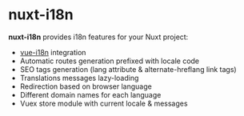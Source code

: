 # nuxt-i18n

**nuxt-i18n** provides i18n features for your Nuxt project:

* [vue-i18n](https://github.com/kazupon/vue-i18n) integration
* Automatic routes generation prefixed with locale code
* SEO tags generation (lang attribute & alternate-hreflang link tags)
* Translations messages lazy-loading
* Redirection based on browser language
* Different domain names for each language
* Vuex store module with current locale & messages

